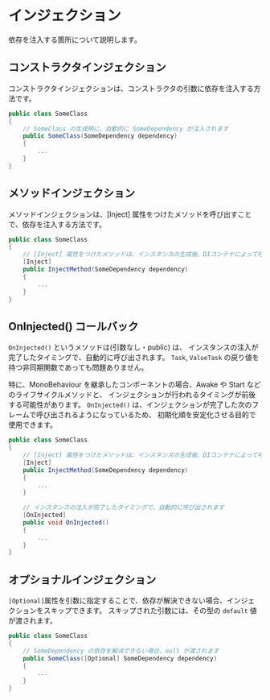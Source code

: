 # インジェクション

依存を注入する箇所について説明します。

## コンストラクタインジェクション

コンストラクタインジェクションは、コンストラクタの引数に依存を注入する方法です。

```C#
public class SomeClass
{
    // SomeClass の生成時に、自動的に SomeDependency が注入されます
    public SomeClass(SomeDependency dependency)
    {
        ...
    }
}
```

## メソッドインジェクション

メソッドインジェクションは、[Inject] 属性をつけたメソッドを呼び出すことで、依存を注入する方法です。

```C#
public class SomeClass
{
    // [Inject] 属性をつけたメソッドは、インスタンスの生成後、DIコンテナによって呼び出され　SomeDependency を引数に渡します
    [Inject]
    public InjectMethod(SomeDependency dependency)
    {
        ...
    }
}
```

## OnInjected() コールバック


```OnInjected()``` というメソッドは(引数なし・public) は、
インスタンスの注入が完了したタイミングで、自動的に呼び出されます。
```Task```, ```ValueTask``` の戻り値を持つ非同期関数であっても問題ありません。

特に、MonoBehaviour を継承したコンポーネントの場合、Awake や Start などのライフサイクルメソッドと、
インジェクションが行われるタイミングが前後する可能性があります。
```OnInjected()``` は、インジェクションが完了した次のフレームで呼び出されるようになっているため、
初期化順を安定化させる目的で使用できます。

```C#
public class SomeClass
{
    // [Inject] 属性をつけたメソッドは、インスタンスの生成後、DIコンテナによって呼び出され　SomeDependency を引数に渡します
    [Inject]
    public InjectMethod(SomeDependency dependency)
    {
        ...
    }
    
    // インスタンスの注入が完了したタイミングで、自動的に呼び出されます
    [OnInjected]
    public void OnInjected()
    {
        ...
    }
}
```

## オプショナルインジェクション

```[Optional]```属性を引数に指定することで、依存が解決できない場合、インジェクションをスキップできます。
スキップされた引数には、その型の ```default``` 値が渡されます。

```C#
public class SomeClass
{
    // SomeDependency の依存を解決できない場合、null が渡されます
    public SomeClass([Optional] SomeDependency dependency)
    {
        ...
    }
}
```
